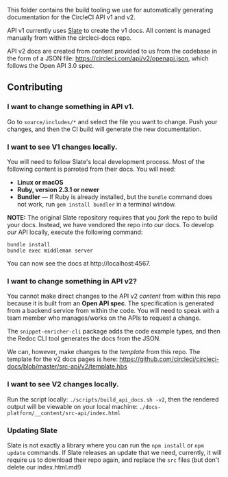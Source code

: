 This folder contains the build tooling we use for automatically generating
documentation for the CircleCI API v1 and v2. 

API v1 currently uses [Slate](https://github.com/slatedocs/slate) to create the v1 docs. All content is managed manually from within the circleci-docs repo.

API v2 docs are created from content provided to us from the codebase in the form of a JSON file: https://circleci.com/api/v2/openapi.json, which follows the Open API 3.0 spec. 

## Contributing

### I want to change something in API v1.

Go to `source/includes/*` and select the file you want to change. Push your
changes, and then the CI build will generate the new documentation.

### I want to see V1 changes locally.

You will need to follow Slate's local development process. Most of the following content
is parroted from their docs. You will need:

 - **Linux or macOS**
 - **Ruby, version 2.3.1 or newer**
 - **Bundler** — If Ruby is already installed, but the `bundle` command does not
   work, run `gem install bundler` in a terminal window.

**NOTE:** The original Slate repository requires that you _fork_ the repo to
build your docs. Instead, we have vendored the repo into _our_ docs. To develop
_our_ API locally, execute the following command:

```shell
bundle install
bundle exec middleman server
```

You can now see the docs at http://localhost:4567.

### I want to change something in API v2?

You cannot make direct changes to the API v2 _content_ from within this repo because it is built from an **Open API spec**. The specification is generated from a backend service from within the code. You will need to speak with a team member who manages/works on the APIs to request a change.

The `snippet-enricher-cli` package adds the code example types, and then the Redoc CLI tool generates the docs from the JSON. 

We can, however, make changes to the _template_ from this repo. The template for the v2 docs pages is here: https://github.com/circleci/circleci-docs/blob/master/src-api/v2/template.hbs

### I want to see V2 changes locally.

Run the script locally: `./scripts/build_api_docs.sh -v2`, then the rendered output will be viewable on your local machine: `./docs-platform/__content/src-api/index.html` 


### Updating Slate

Slate is not exactly a library where you can run the `npm install` or `npm update` commands. If
Slate releases an update that we need, currently, it will require us to download
their repo again, and replace the `src` files (but don't delete our
index.html.md!)
